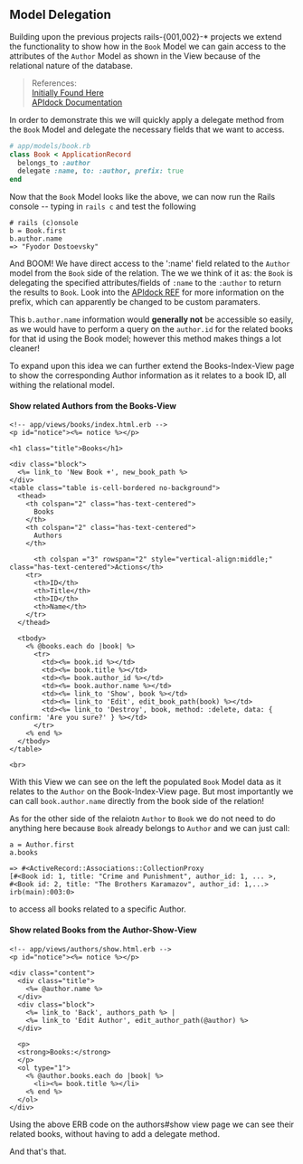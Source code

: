 
Model Delegation
-----
Building upon the previous projects rails-{001,002}-* projects we extend the functionality to show how in the `Book` Model we can gain access to the
attributes of the `Author` Model as shown in the View because of the relational nature of the database.

> References:   
> [Initially Found Here](https://stackoverflow.com/questions/21201407/how-can-i-take-the-result-of-a-selection-from-a-list-and-put-it-into-another-tab)   
> [APIdock Documentation](https://apidock.com/rails/Module/delegate)  

In order to demonstrate this we will quickly apply a delegate method from the `Book` Model and delegate the necessary fields that we want to access.

``` ruby
# app/models/book.rb
class Book < ApplicationRecord
  belongs_to :author
  delegate :name, to: :author, prefix: true
end
```

Now that the `Book` Model looks like the above, we can now run the Rails console -- typing in `rails c` and test the following 
``` irb
# rails (c)onsole
b = Book.first
b.author.name
=> "Fyodor Dostoevsky"
```
And BOOM! We have direct access to the ':name' field related to the `Author` model from the `Book` side of the relation. The we we think of it as: the `Book` is delegating the specified attributes/fields of `:name` to the `:author` to return the results to `Book`. Look into the [APIdock REF](https://apidock.com/rails/Module/delegate) for more information on the prefix, which can apparently be changed to be custom paramaters.

This `b.author.name` information would **generally not** be accessible so easily, as we would have to perform a query on the `author.id` for the related books for that id using the Book model; however this method makes things a lot cleaner!

To expand upon this idea we can further extend the Books-Index-View page to show the corresponding Author information as it relates to a book ID, all withing
the relational model.

#### Show related Authors from the Books-View
```erb
<!-- app/views/books/index.html.erb -->
<p id="notice"><%= notice %></p>

<h1 class="title">Books</h1>

<div class="block">
  <%= link_to 'New Book +', new_book_path %>
</div>
<table class="table is-cell-bordered no-background">
  <thead>
    <th colspan="2" class="has-text-centered">
      Books
    </th>
    <th colspan="2" class="has-text-centered">
      Authors
    </th>

      <th colspan ="3" rowspan="2" style="vertical-align:middle;" class="has-text-centered">Actions</th>
    <tr>
      <th>ID</th>
      <th>Title</th>
      <th>ID</th>
      <th>Name</th>
    </tr>
  </thead>

  <tbody>
    <% @books.each do |book| %>
      <tr>
        <td><%= book.id %></td>
        <td><%= book.title %></td>
        <td><%= book.author_id %></td>
        <td><%= book.author.name %></td>
        <td><%= link_to 'Show', book %></td>
        <td><%= link_to 'Edit', edit_book_path(book) %></td>
        <td><%= link_to 'Destroy', book, method: :delete, data: { confirm: 'Are you sure?' } %></td>
      </tr>
    <% end %>
  </tbody>
</table>

<br>
```
With this View we can see on the left the populated `Book` Model data as it relates to the `Author` on the Book-Index-View page. But most importantly we can call
`book.author.name` directly from the book side of the relation!

As for the other side of the relaiotn `Author` to `Book` we do not need to do anything here because `Book` already belongs to `Author` and we can just call:

```irb
a = Author.first
a.books

=> #<ActiveRecord::Associations::CollectionProxy 
[#<Book id: 1, title: "Crime and Punishment", author_id: 1, ... >,
#<Book id: 2, title: "The Brothers Karamazov", author_id: 1,...>
irb(main):003:0>
```
to access all books related to a specific Author.

#### Show related Books from the Author-Show-View

```erb
<!-- app/views/authors/show.html.erb -->
<p id="notice"><%= notice %></p>

<div class="content">
  <div class="title">
    <%= @author.name %>
  </div>
  <div class="block">
    <%= link_to 'Back', authors_path %> |
    <%= link_to 'Edit Author', edit_author_path(@author) %> 
  </div>

  <p>
  <strong>Books:</strong>
  </p>
  <ol type="1">
    <% @author.books.each do |book| %>
      <li><%= book.title %></li>
    <% end %>
  </ol>
</div>
```
Using the above ERB code on the authors#show view page we can see their related books, without having to add a delegate method.

And that's that.
